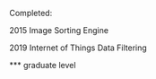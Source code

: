 
Completed:

2015 Image Sorting Engine

2019 Internet of Things Data Filtering



*** graduate level


